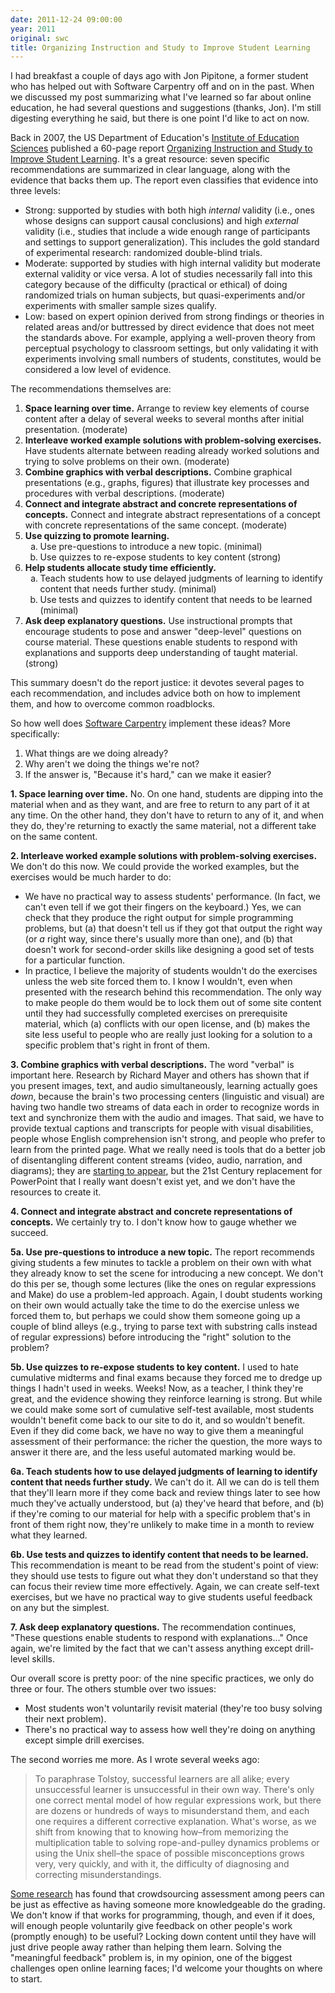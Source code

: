 ```yaml
---
date: 2011-12-24 09:00:00
year: 2011
original: swc
title: Organizing Instruction and Study to Improve Student Learning
---
```

<p>I had breakfast a couple of days ago with Jon Pipitone, a former student who has helped out with Software Carpentry off and on in the past. When we discussed my post summarizing what I've learned so far about online education, he had several questions and suggestions (thanks, Jon). I'm still digesting everything he said, but there is one point I'd like to act on now.</p>
<p>Back in 2007, the US Department of Education's <a href="http://ies.ed.gov">Institute of Education Sciences</a> published a 60-page report <a href="http://ies.ed.gov/ncee/wwc/practiceguide.aspx?sid=1">Organizing Instruction and Study to Improve Student Learning</a>. It's a great resource: seven specific recommendations are summarized in clear language, along with the evidence that backs them up. The report even classifies that evidence into three levels:</p>
<ul>
<li>Strong: supported by studies with both high <em>internal</em> validity (i.e., ones whose designs can support causal conclusions) and high <em>external</em> validity (i.e., studies that include a wide enough range of participants and settings to support generalization). This includes the gold standard of experimental research: randomized double-blind trials.</li>
<li>Moderate: supported by studies with high internal validity but moderate external validity or vice versa. A lot of studies necessarily fall into this category because of the difficulty (practical or ethical) of doing randomized trials on human subjects, but quasi-experiments and/or experiments with smaller sample sizes qualify.</li>
<li>Low: based on expert opinion derived from strong findings or theories in related areas and/or buttressed by direct evidence that does not meet the standards above. For example, applying a well-proven theory from perceptual psychology to classroom settings, but only validating it with experiments involving small numbers of students, constitutes, would be considered a low level of evidence.</li>
</ul>
<p>The recommendations themselves are:</p>
<ol>
<li><strong>Space learning over time.</strong> Arrange to review key elements of course content after a delay of several weeks to several months after initial presentation. (moderate)</li>
<li><strong>Interleave worked example solutions with problem-solving exercises.</strong> Have students alternate between reading already worked solutions and trying to solve problems on their own. (moderate)</li>
<li><strong>Combine graphics with verbal descriptions.</strong> Combine graphical presentations (e.g., graphs, figures) that illustrate key processes and procedures with verbal descriptions. (moderate)</li>
<li><strong>Connect and integrate abstract and concrete representations of concepts.</strong> Connect and integrate abstract representations of a concept with concrete representations of the same concept. (moderate)</li>
<li><strong>Use quizzing to promote learning.</strong>
<ol type="a">
<li>Use pre-questions to introduce a new topic. (minimal)</li>
<li>Use quizzes to re-expose students to key content (strong)</li>
</ol>
</li>
<li><strong>Help students allocate study time efficiently.</strong>
<ol type="a">
<li>Teach students how to use delayed judgments of learning to identify content that needs further study. (minimal)</li>
<li>Use tests and quizzes to identify content that needs to be learned (minimal)</li>
</ol>
</li>
<li><strong>Ask deep explanatory questions.</strong> Use instructional prompts that encourage students to pose and answer "deep-level" questions on course material. These questions enable students to respond with explanations and supports deep understanding of taught material. (strong)</li>
</ol>
<p>This summary doesn't do the report justice: it devotes several pages to each recommendation, and includes advice both on how to implement them, and how to overcome common roadblocks.</p>
<p>So how well does <a href="https://software-carpentry.org">Software Carpentry</a> implement these ideas? More specifically:</p>
<ol>
<li>What things are we doing already?</li>
<li>Why aren't we doing the things we're not?</li>
<li>If the answer is, "Because it's hard," can we make it easier?</li>
</ol>
<p><strong>1. Space learning over time.</strong> No. On one hand, students are dipping into the material when and as they want, and are free to return to any part of it at any time. On the other hand, they don't have to return to any of it, and when they do, they're returning to exactly the same material, not a different take on the same content.</p>
<p><strong>2. Interleave worked example solutions with problem-solving exercises.</strong> We don't do this now. We could provide the worked examples, but the exercises would be much harder to do:</p>
<ul>
<li>We have no practical way to assess students' performance. (In fact, we can't even tell if we got their fingers on the keyboard.) Yes, we can check that they produce the right output for simple programming problems, but (a) that doesn't tell us if they got that output the right way (or <em>a</em> right way, since there's usually more than one), and (b) that doesn't work for second-order skills like designing a good set of tests for a particular function.</li>
<li>In practice, I believe the majority of students wouldn't do the exercises unless the web site forced them to. I know I wouldn't, even when presented with the research behind this recommendation. The only way to make people do them would be to lock them out of some site content until they had successfully completed exercises on prerequisite material, which (a) conflicts with our open license, and (b) makes the site less useful to people who are really just looking for a solution to a specific problem that's right in front of them.</li>
</ul>
<p><strong>3. Combine graphics with verbal descriptions.</strong> The word "verbal" is important here. Research by Richard Mayer and others has shown that if you present images, text, and audio simultaneously, learning actually goes <em>down</em>, because the brain's two processing centers (linguistic and visual) are having two handle two streams of data each in order to recognize words in text and synchronize them with the audio and images. That said, we have to provide textual captions and transcripts for people with visual disabilities, people whose English comprehension isn't strong, and people who prefer to learn from the printed page. What we really need is tools that do a better job of disentangling different content streams (video, audio, narration, and diagrams); they are <a href="http://popcornjs.org/">starting to appear</a>, but the 21st Century replacement for PowerPoint that I really want doesn't exist yet, and we don't have the resources to create it.</p>
<p><strong>4. Connect and integrate abstract and concrete representations of concepts.</strong> We certainly try to. I don't know how to gauge whether we succeed.</p>
<p><strong>5a. Use pre-questions to introduce a new topic.</strong> The report recommends giving students a few minutes to tackle a problem on their own with what they already know to set the scene for introducing a new concept. We don't do this per se, though some lectures (like the ones on regular expressions and Make) do use a problem-led approach. Again, I doubt students working on their own would actually take the time to do the exercise unless we forced them to, but perhaps we could show them someone going up a couple of blind alleys (e.g., trying to parse text with substring calls instead of regular expressions) before introducing the "right" solution to the problem?</p>
<p><strong>5b. Use quizzes to re-expose students to key content.</strong> I used to hate cumulative midterms and final exams because they forced me to dredge up things I hadn't used in weeks. Weeks! Now, as a teacher, I think they're great, and the evidence showing they reinforce learning is strong. But while we could make some sort of cumulative self-test available, most students wouldn't benefit come back to our site to do it, and so wouldn't benefit. Even if they did come back, we have no way to give them a meaningful assessment of their performance: the richer the question, the more ways to answer it there are, and the less useful automated marking would be.</p>
<p><strong>6a. Teach students how to use delayed judgments of learning to identify content that needs further study.</strong> We can't do it. All we can do is tell them that they'll learn more if they come back and review things later to see how much they've actually understood, but (a) they've heard that before, and (b) if they're coming to our material for help with a specific problem that's in front of them right now, they're unlikely to make time in a month to review what they learned.</p>
<p><strong>6b. Use tests and quizzes to identify content that needs to be learned.</strong> This recommendation is meant to be read from the student's point of view: they should use tests to figure out what they don't understand so that they can focus their review time more effectively. Again, we can create self-text exercises, but we have no practical way to give students useful feedback on any but the simplest.</p>
<p><strong>7. Ask deep explanatory questions.</strong> The recommendation continues, "These questions enable students to respond with explanations..." Once again, we're limited by the fact that we can't assess anything except drill-level skills.</p>
<p>Our overall score is pretty poor: of the nine specific practices, we only do three or four. The others stumble over two issues:</p>
<ul>
<li>Most students won't voluntarily revisit material (they're too busy solving their next problem).</li>
<li>There's no practical way to assess how well they're doing on anything except simple drill exercises.</li>
</ul>
<p>The second worries me more. As I wrote several weeks ago:</p>
<blockquote><p>To paraphrase Tolstoy, successful learners are all alike; every unsuccessful learner is unsuccessful in their own way. There's only one correct mental model of how regular expressions work, but there are dozens or hundreds of ways to misunderstand them, and each one requires a different corrective explanation. What's worse, as we shift from knowing that to knowing how–from memorizing the multiplication table to solving rope-and-pulley dynamics problems or using the Unix shell–the space of possible misconceptions grows very, very quickly, and with it, the difficulty of diagnosing and correcting misunderstandings.</p></blockquote>
<p><a href="http://www.teaching.utoronto.ca/teaching/essentialinformation/profiles-innovation/peer-assessment.htm">Some research</a> has found that crowdsourcing assessment among peers can be just as effective as having someone more knowledgeable do the grading. We don't know if that works for programming, though, and even if it does, will enough people voluntarily give feedback on other people's work (promptly enough) to be useful? Locking down content until they have will just drive people away rather than helping them learn. Solving the "meaningful feedback" problem is, in my opinion, one of the biggest challenges open online learning faces; I'd welcome your thoughts on where to start.</p>
